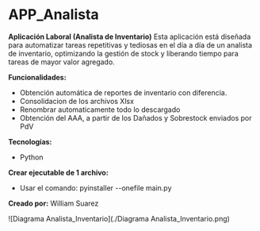 # APP_Analista

**Aplicación Laboral (Analista de Inventario)**
Esta aplicación está diseñada para automatizar tareas repetitivas y tediosas en el día a día de un analista de inventario, optimizando la gestión de stock y liberando tiempo para tareas de mayor valor agregado.

**Funcionalidades:**
* Obtención automática de reportes de inventario con diferencia.
* Consolidacion de los archivos Xlsx
* Renombrar automaticamente todo lo descargado
* Obtención del AAA, a partir de los Dañados y Sobrestock enviados por PdV

**Tecnologías:**
* Python

**Crear ejecutable de 1 archivo:**
* Usar el comando: pyinstaller --onefile main.py

**Creado por:**
William Suarez

![Diagrama Analista_Inventario](./Diagrama Analista_Inventario.png)
